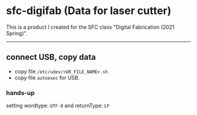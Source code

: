 # sfc-digifab (Data for laser cutter)

This is a product I created for the SFC class "Digital Fabrication (2021 Spring)".

---

## connect USB, copy data

- copy file `/etc/udev/<UR_FILE_NAME>.sh`
- copy file `autoexec` for USB.

### hands-up
setting wordtype: `UTF-8` and returnType: `LF`
